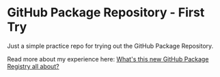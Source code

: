 # GitHub Package Repository - First Try

Just a simple practice repo for trying out the GitHub Package Repository.

Read more about my experience here: [What's this new GitHub Package Registry all about?](https://grantwinney.com/first-look-github-package-registry-beta/)
